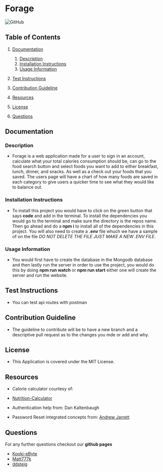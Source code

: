 # Forage

![GitHub](https://img.shields.io/github/license/Kooki-eByte/Forage)

## Table of Contents

1. [Documentation](#documentation)


      1. [Description](#description)
      2. [Installation Instructions](#Installation)
      3. [Usage Information](#usage)

2. [Test Instructions](#test)
3. [Contribution Guideline](#contribution)
4. [Resources](#resource)
5. [License](#license)
6. [Questions](#questions)

## Documentation <a name="documentation"></a>

### Description <a name="description"></a>

- Forage is a web application made for a user to sign in an account, calculate what your total calories consumption should be, can go to the food search button and select foods you want to add to either breakfast, lunch, dinner, and snacks. As well as a check out your foods that you saved. The users page will have a chart of how many foods are saved in each category to give users a quicker time to see what they would like to balance out.

### Installation Instructions <a name="Installation"></a>

- To install this project you would have to click on the green button that says **code** and add in the terminal. To install the dependencies you would go to the terminal and make sure the directory is the repos name. Then go ahead and do a **npm i** to install all of the dependencies in this project. You will also need to create a **.env** file whuch we have a sample of on the file _DO NOT DELETE THE FILE JUST MAKE A NEW .ENV FILE_.

### Usage Information <a name="usage"></a>

- You would first have to create the database in the Mongodb database and then lastly run the server in order to use the project, you would do this by doing **npm run watch** or **npm run start** either one will create the server and run the website.

## Test Instructions <a name="test"></a>

- You can test api routes with postman

## Contribution Guideline <a name="contribution"></a>

- The guideline to contribute will be to have a new branch and a descriptive pull request as to the changes you mde or add and why.

## License <a name="license"></a>

- This Application is covered under the MIT License.

## Resources  <a name="resource"></a>

- Calorie calculator courtesy of:

- [Nutrition-Calculator](https://github.com/vincy-code/Nutrition-Calculator)  

- Authentication help from: Dan Kaltenbaugh

- Password Reset integrated concepts from: [Andrew Jarrett](https://github.com/Lambda-School-Labs/LabsPT1_bkwds)

## Questions <a name="questions"></a>

For any further questions checkout our **github pages**

- [Kooki-eByte](https://github.com/Kooki-eByte)
- [Matt777k](https://github.com/Matt777k)
- [ddsteig](https://github.com/ddsteig)
